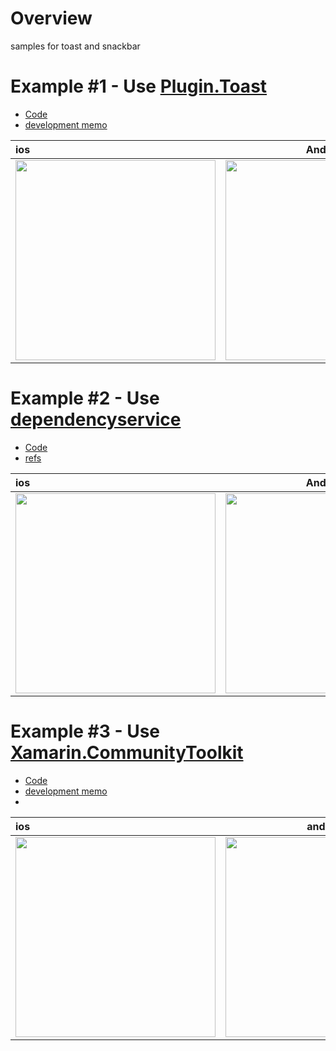 # Overview
samples for toast and snackbar

# Example #1 - Use [Plugin.Toast](https://www.nuget.org/packages/Plugin.Toast)

- [Code](https://github.com/LeoAndo/xamarin-forms-toast-snackbar-samples/tree/main/ToastSample)
- [development memo](https://github.com/LeoAndo/xamarin-forms-training/issues/108)

| ios | Android |
|:---|:---:|
|<img src="https://user-images.githubusercontent.com/16476224/137244768-1ff09210-0907-470e-82b8-167958581fc5.gif" width=320 /> |<img src="https://user-images.githubusercontent.com/16476224/137244809-b0ce5102-a370-4a35-87d1-3f35804ef498.gif" width=320 />|

# Example #2 - Use [dependencyservice](https://docs.microsoft.com/ja-jp/xamarin/xamarin-forms/app-fundamentals/dependency-service/introduction)

- [Code](https://github.com/LeoAndo/xamarin-forms-toast-snackbar-samples/tree/main/DependencyServiceToastSample)
- [refs](https://dev.classmethod.jp/articles/xamarin-forms-toast-dependencyservice/)

| ios | Android |
|:---|:---:|
|<img src="https://user-images.githubusercontent.com/16476224/137342562-7cd6df8b-d5dc-4468-9cf7-b2329586ca73.gif" width=320 /> |<img src="https://user-images.githubusercontent.com/16476224/137341541-c1b1ed61-2654-42b1-8858-b4478b204c69.gif" width=320 />|

# Example #3 - Use [Xamarin.CommunityToolkit](https://github.com/xamarin/XamarinCommunityToolkit)

- [Code](https://github.com/LeoAndo/xamarin-forms-toast-snackbar-samples/tree/main/SnackbarSample)
- [development memo](https://github.com/LeoAndo/xamarin-forms-toast-snackbar-samples/issues/1)
- 
| ios | android |
|:---|:---:|
|<img src="https://user-images.githubusercontent.com/16476224/137351322-493c9f40-1554-4785-8132-0d36cb20ec74.gif" width=320 /> |<img src="https://user-images.githubusercontent.com/16476224/137351452-9d1ac5d1-1a21-43bd-ab11-f2312523fc94.gif" width=320 />|
